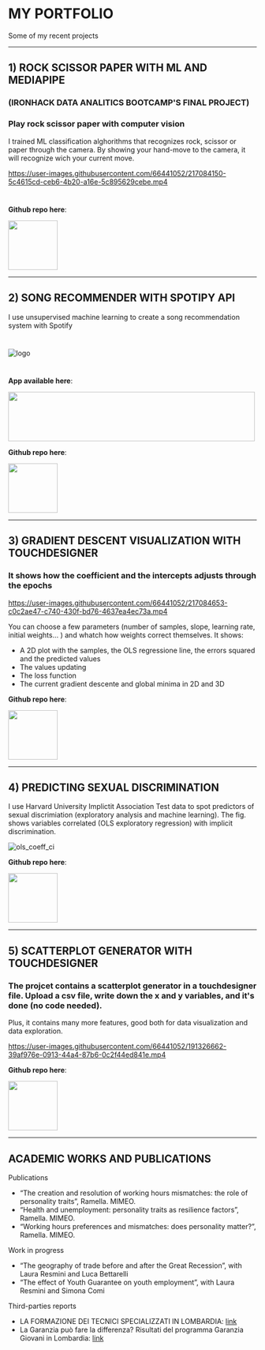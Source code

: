 # MY PORTFOLIO
Some of my recent projects 

____________________________
## 1) ROCK SCISSOR PAPER WITH ML AND MEDIAPIPE 
### (IRONHACK DATA ANALITICS BOOTCAMP'S FINAL PROJECT)
### Play rock scissor paper with computer vision
I trained ML classification alghorithms that recognizes rock, scissor or paper through the camera. By showing your hand-move to the camera, it will recognize wich your current move. 

https://user-images.githubusercontent.com/66441052/217084150-5c4615cd-ceb6-4b20-a16e-5c895629cebe.mp4
#

**Github repo here**:

[<img src="https://github.com/tommella90/SongRecommender/blob/main/img/git.png" width="100" height="100">](https://github.com/tommella90/Rock-Scissor-Paper-move-recognition)

____________________________
## 2) SONG RECOMMENDER WITH SPOTIPY API
I use unsupervised machine learning to create a song recommendation system with Spotify    
#
![logo](https://user-images.githubusercontent.com/66441052/220183668-bafd06c6-7404-44e5-ae40-c1e221344cc1.png)
#

**App available here**:

[<img src="https://github.com/tommella90/SongRecommender/blob/main/img/logo_td.0.jpg" width="500" height="100">](https://tommella90-songrecommender-app-recommender-kbuo63.streamlit.app/)

**Github repo here**:

[<img src="https://github.com/tommella90/SongRecommender/blob/main/img/git.png" width="100" height="100">](https://github.com/tommella90/SongRecommender)

____________________________
## 3) GRADIENT DESCENT VISUALIZATION WITH TOUCHDESIGNER 
### It shows how the coefficient and the intercepts adjusts through the epochs

https://user-images.githubusercontent.com/66441052/217084653-c0c2ae47-c740-430f-bd76-4637ea4ec73a.mp4

You can choose a few parameters (number of samples, slope, learning rate, initial weights... ) and whatch how weights correct themselves. It shows: 
- A 2D plot with the samples, the OLS regressione line, the errors squared and the predicted values 
- The values updating 
- The loss function 
- The current gradient descente and global minima in 2D and 3D


**Github repo here**:

[<img src="https://github.com/tommella90/SongRecommender/blob/main/img/git.png" width="100" height="100">](https://github.com/tommella90/Gradient-descent-Linear-Regression)

____________________________
## 4) PREDICTING SEXUAL DISCRIMINATION 
I use Harvard University Implictit Association Test data to spot predictors of sexual discrimiation (exploratory analysis and machine learning). The fig. shows variables correlated (OLS exploratory regression) with implicit discrimination. 

![ols_coeff_ci](https://user-images.githubusercontent.com/66441052/220183812-a640a604-b656-4110-a31a-9292d66818f3.png)


**Github repo here**:

[<img src="https://github.com/tommella90/SongRecommender/blob/main/img/git.png" width="100" height="100">](https://github.com/tommella90/Predicting-sexual-discrimination)
________________________


## 5) SCATTERPLOT GENERATOR WITH TOUCHDESIGNER
### The projcet contains a scatterplot generator in a touchdesigner file. Upload a csv file, write down the x and y variables, and it's done (no code needed). 
Plus, it contains many more features, good both for data visualization and data exploration. 

https://user-images.githubusercontent.com/66441052/191326662-39af976e-0913-44a4-87b6-0c2f44ed841e.mp4
 
**Github repo here**:

[<img src="https://github.com/tommella90/SongRecommender/blob/main/img/git.png" width="100" height="100">](https://github.com/tommella90/Scatterplot-generator-Touchdesigner)



___________________________________________________

## ACADEMIC WORKS AND PUBLICATIONS 
Publications
- “The creation and resolution of working hours mismatches: the role of personality traits”, Ramella. MIMEO.
- “Health and unemployment: personality traits as resilience factors”, Ramella. MIMEO.
- “Working hours preferences and mismatches: does personality matter?”, Ramella. MIMEO.

Work in progress
- “The geography of trade before and after the Great Recession”, with Laura Resmini and Luca Bettarelli
- “The effect of Youth Guarantee on youth employment”, with Laura Resmini and Simona Comi

Third-parties reports 
- LA FORMAZIONE DEI TECNICI SPECIALIZZATI IN LOMBARDIA: [link](https://www.consiglio.regione.lombardia.it/wps/wcm/connect/53d1bc0c-bce1-47fb-9b80-c0f442d4209c/MV_23_ITS_Rapporto_finale_28apr2021.pdf?MOD=AJPERES&CACHEID=ROOTWORKSPACE-53d1bc0c-bce1-47fb-9b80-c0f442d4209c-nB5MPt5)
- La Garanzia può fare la differenza? Risultati del programma Garanzia Giovani in Lombardia: [link](https://www.consiglio.regione.lombardia.it/wps/wcm/connect/0139ff5a-66f2-4c00-a169-d408ce2755bc/MV_27_GaranziaGiovani_RapportoFinale_17mag2022.pdf?MOD=AJPERES&CACHEID=ROOTWORKSPACE-0139ff5a-66f2-4c00-a169-d408ce2755bc-o5I9Cqb)



